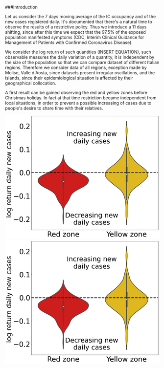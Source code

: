 ###Introduction

Let us consider the 7 days moving average of the IC occupancy and of the new cases registered daily. It's documented that there's a natural time to observe the results of a restrictive policy. Thus we introduce a 11 days shifting, since after this time we expect that the 97.5% of the exposed population manifested symptoms (CDC, Interim Clinical Guidance for Management of Patients with Confirmed Coronavirus Disease).

We consider the log return of such quantities (INSERT EQUATION), such observable measures the daily variation of a quantity, it is independent by the size of the population so that we can compare dataset of different Italian regions. Therefore we consider data of all regions, exception made by Molise, Valle d'Aosta, since datasets present irregular oscillations, and the islands, since their epidemiological situation is affected by their geographical collocation.

A first result can be gained observing the red and yellow zones before Christmas holiday. In fact at that time restriction became independent from local situations, in order to prevent a possible increasing of cases due to people's desire to share time with their relatives.

![](images/logreturn_IC.png)
![](images/logreturn_new_cases.png)